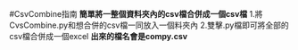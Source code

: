 #CsvCombine指南
**簡單將一整個資料夾內的csv檔合併成一個csv檔**
1.將CvsCombine.py和想合併的csv檔一同放入一個料夾內
2.雙擊.py檔即可將全部的csv檔合併成一個excel
**出來的檔名會是compy.csv**
